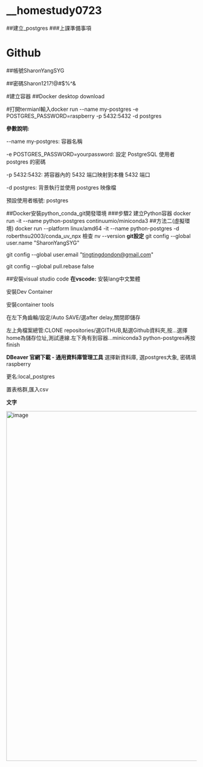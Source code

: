 # __homestudy0723
##建立_postgres
###上課準備事項

# Github
##帳號SharonYangSYG  

##密碼Sharon1217!@#$%^&  


#建立容器
##Docker desktop download  

#打開termianl輸入docker run --name my-postgres -e POSTGRES_PASSWORD=raspberry -p 5432:5432 -d postgres


**參數說明:**

--name my-postgres: 容器名稱  

-e POSTGRES_PASSWORD=yourpassword: 設定 PostgreSQL 使用者 postgres 的密碼  

-p 5432:5432: 將容器內的 5432 端口映射到本機 5432 端口  

-d postgres: 背景執行並使用 postgres 映像檔  

預設使用者帳號: postgres  


##Docker安裝python_conda_git開發環境
###步驟2 建立Python容器
docker run -it --name python-postgres continuumio/miniconda3
##方法二(虛擬環境)
docker run --platform linux/amd64 -it --name python-postgres -d roberthsu2003/conda_uv_npx
檢查
nv --version
**git設定**
git config --global user.name "SharonYangSYG"  

git config --global user.email "tingtingdondon@gmail.com"  

git config --global pull.rebase false  


##安裝visual studio code
**在vscode:**
安裝lang中文繁體  

安裝Dev Container  

安裝container tools  

在左下角齒輪/設定/Auto SAVE/選after delay,關閉即儲存  

左上角檔案總管:CLONE repositories/選GITHUB,點選Github資料夾,按...選擇home為儲存位址,測試連線.左下角有到容器...miniconda3 python-postgres再按finish

**DBeaver 官網下載 - 通用資料庫管理工具**
選擇新資料庫, 選postgres大象, 密碼填raspberry  

更名:local_postgres  

置表格群,匯入csv  


**文字**

<img width="911" height="924" alt="image" src="https://github.com/user-attachments/assets/4ad8261d-36ed-456e-b491-aea6fb243189" />

